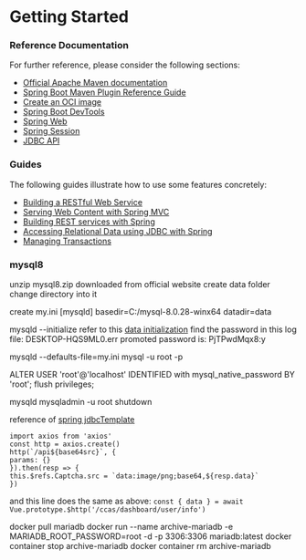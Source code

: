 # Getting Started

### Reference Documentation
For further reference, please consider the following sections:

* [Official Apache Maven documentation](https://maven.apache.org/guides/index.html)
* [Spring Boot Maven Plugin Reference Guide](https://docs.spring.io/spring-boot/docs/3.0.0-SNAPSHOT/maven-plugin/reference/html/)
* [Create an OCI image](https://docs.spring.io/spring-boot/docs/3.0.0-SNAPSHOT/maven-plugin/reference/html/#build-image)
* [Spring Boot DevTools](https://docs.spring.io/spring-boot/docs/3.0.0-SNAPSHOT/reference/htmlsingle/#using-boot-devtools)
* [Spring Web](https://docs.spring.io/spring-boot/docs/3.0.0-SNAPSHOT/reference/htmlsingle/#boot-features-developing-web-applications)
* [Spring Session](https://docs.spring.io/spring-session/reference/)
* [JDBC API](https://docs.spring.io/spring-boot/docs/3.0.0-SNAPSHOT/reference/htmlsingle/#boot-features-sql)

### Guides
The following guides illustrate how to use some features concretely:

* [Building a RESTful Web Service](https://spring.io/guides/gs/rest-service/)
* [Serving Web Content with Spring MVC](https://spring.io/guides/gs/serving-web-content/)
* [Building REST services with Spring](https://spring.io/guides/tutorials/bookmarks/)
* [Accessing Relational Data using JDBC with Spring](https://spring.io/guides/gs/relational-data-access/)
* [Managing Transactions](https://spring.io/guides/gs/managing-transactions/)

### mysql8
unzip mysql8.zip downloaded from official website
create data folder
change directory into it

create my.ini
[mysqld]
basedir=C:/mysql-8.0.28-winx64
datadir=data

mysqld --initialize
refer to this [data initialization](https://dev.mysql.com/doc/refman/8.0/en/data-directory-initialization.html)
find the password in this log file:
DESKTOP-HQS9ML0.err
promoted password is: PjTPwdMqx8:y

mysqld --defaults-file=my.ini
mysql -u root -p

ALTER USER 'root'@'localhost' IDENTIFIED with mysql_native_password BY 'root';
flush privileges;

mysqld
mysqladmin -u root shutdown

reference of [spring jdbcTemplate](https://docs.spring.io/spring-framework/docs/current/javadoc-api/org/springframework/jdbc/core/JdbcTemplate.html)

```
import axios from 'axios'
const http = axios.create()
http(`/api${base64src}`, {
params: {}
}).then(resp => {
this.$refs.Captcha.src = `data:image/png;base64,${resp.data}`
})

```

and this line does the same as above:
```const { data } = await Vue.prototype.$http('/ccas/dashboard/user/info')```

docker pull mariadb
docker run --name archive-mariadb -e MARIADB_ROOT_PASSWORD=root -d -p 3306:3306 mariadb:latest
docker container stop archive-mariadb
docker container rm archive-mariadb